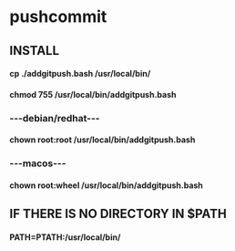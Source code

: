 # pushcommit

## INSTALL
#### cp ./addgitpush.bash /usr/local/bin/
#### chmod 755 /usr/local/bin/addgitpush.bash
### ---debian/redhat---
#### chown root:root /usr/local/bin/addgitpush.bash
### ---macos---
#### chown root:wheel /usr/local/bin/addgitpush.bash
## IF THERE IS NO DIRECTORY IN $PATH
#### PATH=PTATH:/usr/local/bin/
